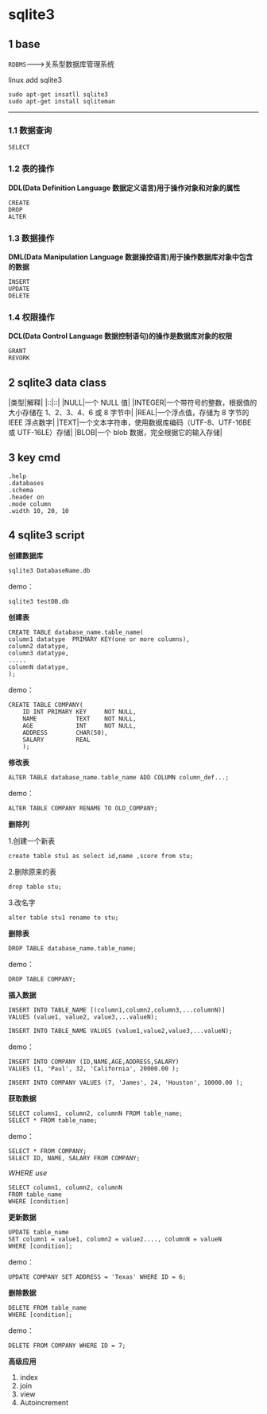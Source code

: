 # sqlite3 #
## 1 base  ##
`RDBMS`--->关系型数据库管理系统

linux add sqlite3

	sudo apt-get insatll sqlite3
	sudo apt-get install sqliteman

----------
### 1.1 数据查询 ###
	SELECT
### 1.2 表的操作 ###
**DDL(Data Definition Language 数据定义语言)用于操作对象和对象的属性**

	CREATE
	DROP
	ALTER

### 1.3 数据操作 ###
**DML(Data Manipulation Language 数据操控语言)用于操作数据库对象中包含的数据**

	INSERT
	UPDATE
	DELETE

### 1.4 权限操作 ###
**DCL(Data Control Language 数据控制语句)的操作是数据库对象的权限**

	GRANT
	REVORK
## 2 sqlite3 data class  ##
|类型|解释|
|::|::|
|NULL|一个 NULL 值|
|INTEGER|一个带符号的整数，根据值的大小存储在 1、2、3、4、6 或 8 字节中|
|REAL|一个浮点值，存储为 8 字节的 IEEE 浮点数字|
|TEXT|一个文本字符串，使用数据库编码（UTF-8、UTF-16BE 或 UTF-16LE）存储|
|BLOB|一个 blob 数据，完全根据它的输入存储|
## 3 key cmd  ##

	.help
	.databases
	.schema
	.header on
	.mode column
	.width 10, 20, 10

## 4 sqlite3 script  ##

**创建数据库**

	sqlite3 DatabaseName.db
demo：

	sqlite3 testDB.db

**创建表**

	CREATE TABLE database_name.table_name(
	column1 datatype  PRIMARY KEY(one or more columns),
	column2 datatype,
	column3 datatype,
	.....
	columnN datatype,
	);
demo：

	CREATE TABLE COMPANY(
		ID INT PRIMARY KEY     NOT NULL,
		NAME           TEXT    NOT NULL,
		AGE            INT     NOT NULL,
		ADDRESS        CHAR(50),
		SALARY         REAL
		);

**修改表**

	ALTER TABLE database_name.table_name ADD COLUMN column_def...;

demo：

	ALTER TABLE COMPANY RENAME TO OLD_COMPANY;

**删除列**

1.创建一个新表

	create table stu1 as select id,name ,score from stu;

2.删除原来的表

	drop table stu;

3.改名字

	alter table stu1 rename to stu;

**删除表**

	DROP TABLE database_name.table_name;

demo：
	
	DROP TABLE COMPANY;


**插入数据**

	INSERT INTO TABLE_NAME [(column1,column2,column3,...columnN)]  
	VALUES (value1, value2, value3,...valueN);

	INSERT INTO TABLE_NAME VALUES (value1,value2,value3,...valueN);

demo：

	INSERT INTO COMPANY (ID,NAME,AGE,ADDRESS,SALARY)
	VALUES (1, 'Paul', 32, 'California', 20000.00 );

	INSERT INTO COMPANY VALUES (7, 'James', 24, 'Houston', 10000.00 );


**获取数据**

	SELECT column1, column2, columnN FROM table_name;
	SELECT * FROM table_name;

demo：

	SELECT * FROM COMPANY;
	SELECT ID, NAME, SALARY FROM COMPANY;

*WHERE use*

	SELECT column1, column2, columnN 
	FROM table_name
	WHERE [condition]

**更新数据**

	UPDATE table_name
	SET column1 = value1, column2 = value2...., columnN = valueN
	WHERE [condition];

demo：

	UPDATE COMPANY SET ADDRESS = 'Texas' WHERE ID = 6;

**删除数据**

	DELETE FROM table_name
	WHERE [condition];

demo：
	
	DELETE FROM COMPANY WHERE ID = 7;


**高级应用**

1. index
2. join
3. view
4. Autoincrement